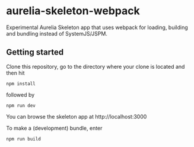 # aurelia-skeleton-webpack
Experimental Aurelia Skeleton app that uses webpack for loading, building and bundling instead of SystemJS/JSPM.

## Getting started
Clone this repository, go to the directory where your clone is located and then hit

```
npm install
```

followed by 

```
npm run dev
```

You can browse the skeleton app at http://localhost:3000

To make a (development) bundle, enter

```
npm run build
```
